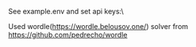 See example.env and set api keys:\

Used wordle(https://wordle.belousov.one/) solver from https://github.com/pedrecho/wordle
